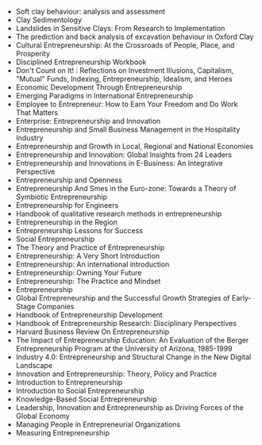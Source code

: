 <ul>


 <li><a target="_blank" href="https://github.com/manjunath5496/Clay-Science-Books/blob/master/clay(1).pdf" style="text-decoration:none;">Soft clay behaviour: analysis and assessment</a></li>
                            
 <li><a target="_blank" href="https://github.com/manjunath5496/Clay-Science-Books/blob/master/clay(2).pdf" style="text-decoration:none;">Clay Sedimentology</a></li>

<li><a target="_blank" href="https://github.com/manjunath5496/Clay-Science-Books/blob/master/clay(3).pdf" style="text-decoration:none;">Landslides in Sensitive Clays: From Research to Implementation</a></li>
 <li><a target="_blank" href="https://github.com/manjunath5496/Clay-Science-Books/blob/master/clay(4).pdf" style="text-decoration:none;">The prediction and back analysis of excavation behaviour in Oxford Clay</a></li>                              
<li><a target="_blank" href="https://github.com/manjunath5496/Clay-Science-Books/blob/master/clay(5).pdf" style="text-decoration:none;">Cultural Entrepreneurship: At the Crossroads of People, Place, and Prosperity</a></li>

 <li><a target="_blank" href="https://github.com/manjunath5496/Clay-Science-Books/blob/master/clay(6).pdf" style="text-decoration:none;">Disciplined Entrepreneurship Workbook</a></li>
                            
 <li><a target="_blank" href="https://github.com/manjunath5496/Clay-Science-Books/blob/master/clay(7).pdf" style="text-decoration:none;">Don't Count on It! : Reflections on Investment Illusions, Capitalism, "Mutual" Funds, Indexing, Entrepreneurship, Idealism, and Heroes</a></li>

<li><a target="_blank" href="https://github.com/manjunath5496/Clay-Science-Books/blob/master/clay(8).pdf" style="text-decoration:none;">Economic Development Through Entrepreneurship</a></li>
 <li><a target="_blank" href="https://github.com/manjunath5496/Clay-Science-Books/blob/master/clay(9).pdf" style="text-decoration:none;">Emerging Paradigms in International Entrepreneurship</a></li>                              
<li><a target="_blank" href="https://github.com/manjunath5496/Clay-Science-Books/blob/master/clay(10).pdf" style="text-decoration:none;">Employee to Entrepreneur: How to Earn Your Freedom and Do Work That Matters</a></li>


 <li><a target="_blank" href="https://github.com/manjunath5496/Clay-Science-Books/blob/master/clay(11).pdf" style="text-decoration:none;">Enterprise: Entrepreneurship and Innovation</a></li>
                            
 <li><a target="_blank" href="https://github.com/manjunath5496/Clay-Science-Books/blob/master/clay(12).pdf" style="text-decoration:none;">Entrepreneurship and Small Business Management in the Hospitality Industry</a></li>

<li><a target="_blank" href="https://github.com/manjunath5496/Clay-Science-Books/blob/master/clay(13).pdf" style="text-decoration:none;"> Entrepreneurship and Growth in Local, Regional and National Economies</a></li>
 <li><a target="_blank" href="https://github.com/manjunath5496/Clay-Science-Books/blob/master/clay(14).pdf" style="text-decoration:none;"> Entrepreneurship and Innovation: Global Insights from 24 Leaders</a></li>                              
<li><a target="_blank" href="https://github.com/manjunath5496/Clay-Science-Books/blob/master/clay(15).pdf" style="text-decoration:none;">Entrepreneurship and Innovations in E-Business: An Integrative Perspective</a></li>

 <li><a target="_blank" href="https://github.com/manjunath5496/Clay-Science-Books/blob/master/clay(16).pdf" style="text-decoration:none;">Entrepreneurship and Openness</a></li>
                            
 <li><a target="_blank" href="https://github.com/manjunath5496/Clay-Science-Books/blob/master/clay(17).pdf" style="text-decoration:none;">Entrepreneurship And Smes in the Euro-zone: Towards a Theory of Symbiotic Entrepreneurship</a></li>

<li><a target="_blank" href="https://github.com/manjunath5496/Clay-Science-Books/blob/master/clay(18).pdf" style="text-decoration:none;">Entrepreneurship for Engineers</a></li>
 <li><a target="_blank" href="https://github.com/manjunath5496/Clay-Science-Books/blob/master/clay(19).pdf" style="text-decoration:none;">Handbook of qualitative research methods in entrepreneurship</a></li>                              
<li><a target="_blank" href="https://github.com/manjunath5496/Clay-Science-Books/blob/master/clay(20).pdf" style="text-decoration:none;">Entrepreneurship in the Region</a></li>


 <li><a target="_blank" href="https://github.com/manjunath5496/Clay-Science-Books/blob/master/clay(21).pdf" style="text-decoration:none;">Entrepreneurship Lessons for Success</a></li>
                            
 <li><a target="_blank" href="https://github.com/manjunath5496/Clay-Science-Books/blob/master/clay(22).pdf" style="text-decoration:none;">Social Entrepreneurship</a></li>

<li><a target="_blank" href="https://github.com/manjunath5496/Clay-Science-Books/blob/master/clay(23).pdf" style="text-decoration:none;">The Theory and Practice of Entrepreneurship</a></li>
 <li><a target="_blank" href="https://github.com/manjunath5496/Clay-Science-Books/blob/master/clay(24).pdf" style="text-decoration:none;">Entrepreneurship: A Very Short Introduction</a></li>                              
<li><a target="_blank" href="https://github.com/manjunath5496/Clay-Science-Books/blob/master/clay(25).pdf" style="text-decoration:none;">Entrepreneurship: An international introduction</a></li>


 <li><a target="_blank" href="https://github.com/manjunath5496/Clay-Science-Books/blob/master/clay(26).pdf" style="text-decoration:none;">Entrepreneurship: Owning Your Future</a></li>
                            
 <li><a target="_blank" href="https://github.com/manjunath5496/Clay-Science-Books/blob/master/clay(27).pdf" style="text-decoration:none;">Entrepreneurship: The Practice and Mindset</a></li>

<li><a target="_blank" href="https://github.com/manjunath5496/Clay-Science-Books/blob/master/clay(28).pdf" style="text-decoration:none;">Entrepreneurship</a></li>
 <li><a target="_blank" href="https://github.com/manjunath5496/Clay-Science-Books/blob/master/clay(29).pdf" style="text-decoration:none;">Global Entrepreneurship and the Successful Growth Strategies of Early-Stage Companies</a></li>                              
<li><a target="_blank" href="https://github.com/manjunath5496/Clay-Science-Books/blob/master/clay(30).pdf" style="text-decoration:none;">Handbook of Entrepreneurship Development </a></li>


 <li><a target="_blank" href="https://github.com/manjunath5496/Clay-Science-Books/blob/master/clay(31).pdf" style="text-decoration:none;">Handbook of Entrepreneurship Research: Disciplinary Perspectives</a></li>
                            
 <li><a target="_blank" href="https://github.com/manjunath5496/Clay-Science-Books/blob/master/clay(32).pdf" style="text-decoration:none;">Harvard Business Review On Entrepreneurship</a></li>

<li><a target="_blank" href="https://github.com/manjunath5496/Clay-Science-Books/blob/master/clay(33).pdf" style="text-decoration:none;">The Impact of Entrepreneurship Education: An Evaluation of the Berger Entrepreneurship Program at the University of Arizona, 1985-1999</a></li>
 <li><a target="_blank" href="https://github.com/manjunath5496/Clay-Science-Books/blob/master/clay(34).pdf" style="text-decoration:none;">Industry 4.0: Entrepreneurship and Structural Change in the New Digital Landscape</a></li>                              
<li><a target="_blank" href="https://github.com/manjunath5496/Clay-Science-Books/blob/master/clay(35).pdf" style="text-decoration:none;">Innovation and Entrepreneurship: Theory, Policy and Practice</a></li>

 <li><a target="_blank" href="https://github.com/manjunath5496/Clay-Science-Books/blob/master/clay(36).pdf" style="text-decoration:none;">Introduction to Entrepreneurship</a></li>                              
<li><a target="_blank" href="https://github.com/manjunath5496/Clay-Science-Books/blob/master/clay(37).pdf" style="text-decoration:none;">Introduction to Social Entrepreneurship</a></li>

<li><a target="_blank" href="https://github.com/manjunath5496/Clay-Science-Books/blob/master/clay(38).pdf" style="text-decoration:none;">Knowledge-Based Social Entrepreneurship</a></li>
                            
 <li><a target="_blank" href="https://github.com/manjunath5496/Clay-Science-Books/blob/master/clay(39).rar" style="text-decoration:none;"> Leadership, Innovation and Entrepreneurship as Driving Forces of the Global Economy</a></li>

<li><a target="_blank" href="https://github.com/manjunath5496/Clay-Science-Books/blob/master/clay(40).pdf" style="text-decoration:none;">Managing People in Entrepreneurial Organizations</a></li>
 <li><a target="_blank" href="https://github.com/manjunath5496/Clay-Science-Books/blob/master/clay(41).pdf" style="text-decoration:none;">Measuring Entrepreneurship</a></li>   

</ul> 
